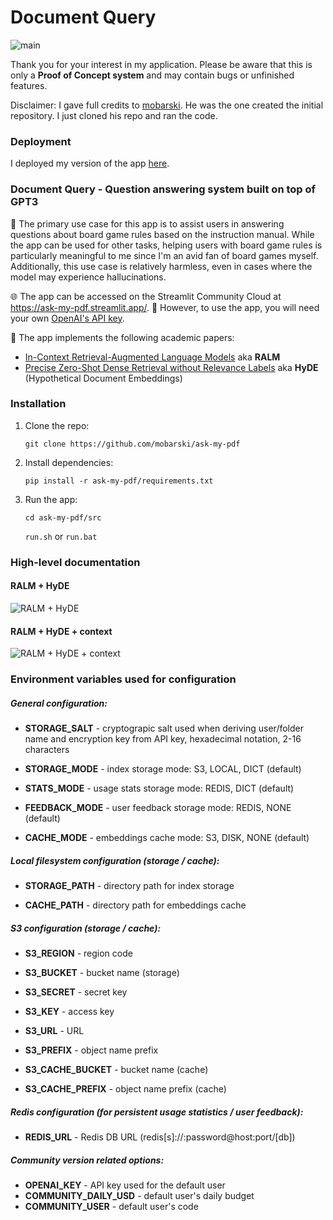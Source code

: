 # Document Query

![main](https://github.com/yiqiao-yin/wyn-docquery/blob/main/docs/main-anime.gif)

Thank you for your interest in my application. Please be aware that this is only a **Proof of Concept system** and may contain bugs or unfinished features. 

Disclaimer: I gave full credits to [mobarski](https://github.com/mobarski/ask-my-pdf). He was the one created the initial repository. I just cloned his repo and ran the code. 

### Deployment

I deployed my version of the app [here](https://yy-docquery.streamlit.app/).

### Document Query - Question answering system built on top of GPT3

🎲 The primary use case for this app is to assist users in answering  questions about board game rules based on the instruction manual. While  the app can be used for other tasks, helping users with board game rules is particularly meaningful to me since I'm an avid fan of board games  myself. Additionally, this use case is relatively harmless, even in  cases where the model may experience hallucinations.

🌐 The app can be accessed on the Streamlit Community Cloud at https://ask-my-pdf.streamlit.app/. 🔑 However, to use the app, you will need your own [OpenAI's API key](https://platform.openai.com/account/api-keys).

📄 The app implements the following academic papers:

- [In-Context Retrieval-Augmented Language Models](https://arxiv.org/abs/2302.00083) aka **RALM**
- [Precise Zero-Shot Dense Retrieval without Relevance Labels](https://arxiv.org/abs/2212.10496) aka **HyDE** (Hypothetical Document Embeddings)

### Installation

1. Clone the repo:

   `git clone https://github.com/mobarski/ask-my-pdf`

2. Install dependencies:

   `pip install -r ask-my-pdf/requirements.txt`

3. Run the app:

   `cd ask-my-pdf/src`

   `run.sh` or `run.bat`

### High-level documentation

#### RALM + HyDE

![RALM + HyDE](docs/ralm_hyde.jpg)

#### RALM + HyDE + context

![RALM + HyDE + context](docs/ralm_hyde_wc.jpg)

### Environment variables used for configuration

##### General configuration:

- **STORAGE_SALT** - cryptograpic salt used when deriving user/folder name and encryption key from API key, hexadecimal notation, 2-16 characters

- **STORAGE_MODE** - index storage mode:  S3, LOCAL, DICT (default)

- **STATS_MODE** - usage stats storage mode: REDIS, DICT (default)

- **FEEDBACK_MODE** - user feedback storage mode: REDIS, NONE (default)

- **CACHE_MODE** - embeddings cache mode: S3, DISK, NONE (default)

##### Local filesystem configuration (storage / cache):

- **STORAGE_PATH** - directory path for index storage

- **CACHE_PATH** - directory path for embeddings cache


##### S3 configuration (storage / cache):

- **S3_REGION** - region code

- **S3_BUCKET** - bucket name (storage)

- **S3_SECRET** - secret key

- **S3_KEY** - access key

- **S3_URL** - URL

- **S3_PREFIX** - object name prefix

- **S3_CACHE_BUCKET** - bucket name (cache)

- **S3_CACHE_PREFIX** - object name prefix (cache)

##### Redis configuration (for persistent usage statistics / user feedback):

- **REDIS_URL** - Redis DB URL (redis[s]://:password@host:port/[db])

##### Community version related options:

- **OPENAI_KEY** - API key used for the default user
- **COMMUNITY_DAILY_USD** - default user's daily budget
- **COMMUNITY_USER** - default user's code

